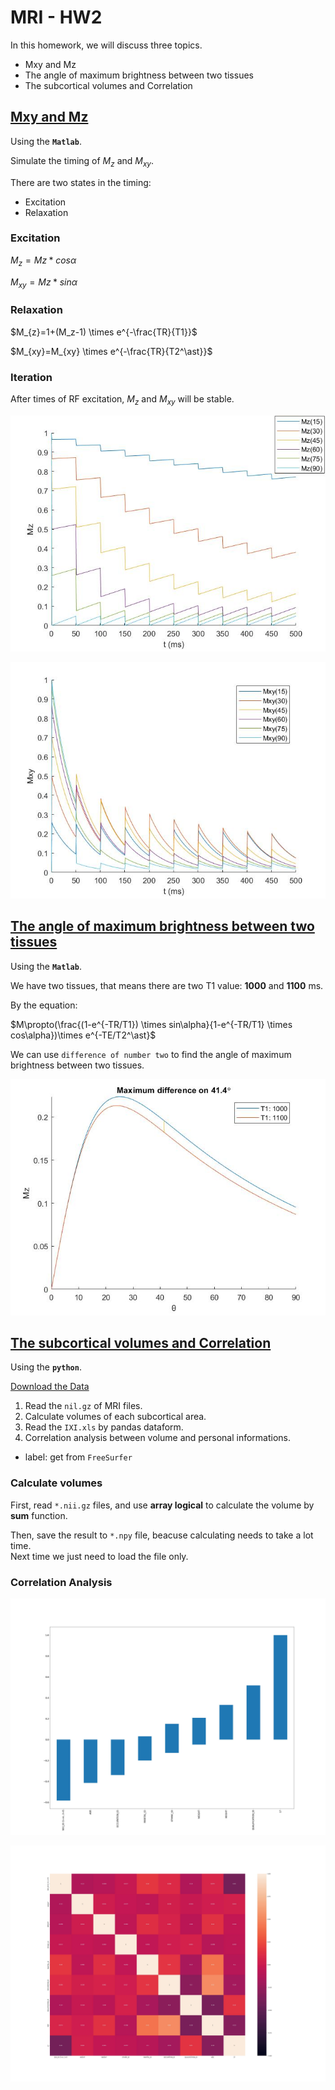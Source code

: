 # MRI - HW2

In this homework, we will discuss three topics.

* Mxy and Mz
* The angle of maximum brightness between two tissues
* The subcortical volumes and Correlation

## [**Mxy and Mz**](HW2_1.m)

Using the **``Matlab``**.

Simulate the timing of $M_z$ and $M_{xy}$.

There are two states in the timing:

* Excitation
* Relaxation

### **Excitation**

$M_{z}=Mz*cos\alpha$

$M_{xy}=Mz*sin\alpha$

### **Relaxation**

$M_{z}=1+(M_z-1) \times e^{-\frac{TR}{T1}}$

$M_{xy}=M_{xy} \times e^{-\frac{TR}{T2^\ast}}$

### **Iteration**

After times of RF excitation, $M_z$ and $M_{xy}$ will be stable.

![M_z stable](images/HW2.1.1.jpg)

![M_xy stable](images/HW2.1.2.jpg)

## [**The angle of maximum brightness between two tissues**](HW2_2.m)

Using the **``Matlab``**.

We have two tissues, that means there are two T1 value: **1000** and **1100** ms.

By the equation:

$M\propto(\frac{(1-e^{-TR/T1}) \times sin\alpha}{1-e^{-TR/T1} \times cos\alpha})\times e^{-TE/T2^\ast}$

We can use `difference of number two` to find the angle of maximum brightness between two tissues.

![maximum difference](images/HW2.2.jpg)

## [**The subcortical volumes and Correlation**](HW2.ipynb)

Using the **``python``**.

[Download the Data](https://mailntustedutw-my.sharepoint.com/:f:/g/personal/m11107309_ms_ntust_edu_tw/EjLpCyGT0btPi4JjUpfumGsBH92vzunxeeB4xwf0v5KWFQ)

1. Read the ``nil.gz``  of MRI files.
2. Calculate volumes of each subcortical area.
3. Read the ``IXI.xls`` by pandas dataform.
4. Correlation analysis between volume and personal informations.

* label: get from ``FreeSurfer``

### Calculate volumes

First, read ``*.nii.gz`` files, and use **array logical** to calculate the volume by **sum** function.

Then, save the result to ``*.npy`` file, beacuse calculating needs to take a lot time.  
Next time we just need to load the file only.

### Correlation Analysis

![Correlation](images/Left-Hippocampus.jpg)

![Correlation-heatmap](images/Left-Hippocampus-heatmap.jpg)
